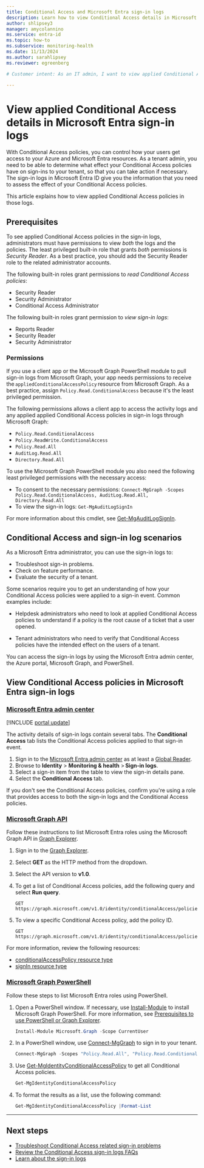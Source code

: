 ```yaml
---
title: Conditional Access and Microsoft Entra sign-in logs
description: Learn how to view Conditional Access details in Microsoft Entra sign-in logs so that you can assess the effect of your policies.
author: shlipsey3
manager: amycolannino
ms.service: entra-id
ms.topic: how-to
ms.subservice: monitoring-health
ms.date: 11/13/2024
ms.author: sarahlipsey
ms.reviewer: egreenberg

# Customer intent: As an IT admin, I want to view applied Conditional Access details in the Microsoft Entra sign-in logs so that I can assess the effect of any policies in place.

---
```


# View applied Conditional Access details in Microsoft Entra sign-in logs

With Conditional Access policies, you can control how your users get access to your Azure and Microsoft Entra resources. As a tenant admin, you need to be able to determine what effect your Conditional Access policies have on sign-ins to your tenant, so that you can take action if necessary. The sign-in logs in Microsoft Entra ID give you the information that you need to assess the effect of your Conditional Access policies.

This article explains how to view applied Conditional Access policies in those logs.

## Prerequisites

To see applied Conditional Access policies in the sign-in logs, administrators must have permissions to view *both* the logs and the policies. The least privileged built-in role that grants *both* permissions is *Security Reader*. As a best practice, you should add the Security Reader role to the related administrator accounts.

The following built-in roles grant permissions to *read Conditional Access policies*:

- Security Reader
- Security Administrator
- Conditional Access Administrator

The following built-in roles grant permission to *view sign-in logs*:

- Reports Reader
- Security Reader
- Security Administrator

### Permissions

If you use a client app or the Microsoft Graph PowerShell module to pull sign-in logs from Microsoft Graph, your app needs permissions to receive the `appliedConditionalAccessPolicy` resource from Microsoft Graph. As a best practice, assign `Policy.Read.ConditionalAccess` because it's the least privileged permission.

The following permissions allows a client app to access the activity logs and any applied applied Conditional Access policies in sign-in logs through Microsoft Graph:

- `Policy.Read.ConditionalAccess`
- `Policy.ReadWrite.ConditionalAccess`
- `Policy.Read.All`
- `AuditLog.Read.All`
- `Directory.Read.All`

To use the Microsoft Graph PowerShell module you also need the following least privileged permissions with the necessary access:

- To consent to the necessary permissions: `Connect-MgGraph -Scopes Policy.Read.ConditionalAccess, AuditLog.Read.All, Directory.Read.All`
- To view the sign-in logs: `Get-MgAuditLogSignIn`

For more information about this cmdlet, see [Get-MgAuditLogSignIn](/powershell/module/microsoft.graph.reports/get-mgauditlogsignin).

## Conditional Access and sign-in log scenarios

As a Microsoft Entra administrator, you can use the sign-in logs to:

- Troubleshoot sign-in problems.
- Check on feature performance.
- Evaluate the security of a tenant.

Some scenarios require you to get an understanding of how your Conditional Access policies were applied to a sign-in event. Common examples include:

- Helpdesk administrators who need to look at applied Conditional Access policies to understand if a policy is the root cause of a ticket that a user opened.

- Tenant administrators who need to verify that Conditional Access policies have the intended effect on the users of a tenant.

You can access the sign-in logs by using the Microsoft Entra admin center, the Azure portal, Microsoft Graph, and PowerShell.  

## View Conditional Access policies in Microsoft Entra sign-in logs
<a name='view-conditional-access-policies-in-azure-ad-sign-in-logs'></a>

### [Microsoft Entra admin center](#tab/microsoft-entra-admin-center)

[!INCLUDE [portal update](../../includes/portal-update.md)]

The activity details of sign-in logs contain several tabs. The **Conditional Access** tab lists the Conditional Access policies applied to that sign-in event.

1. Sign in to the [Microsoft Entra admin center](https://entra.microsoft.com) as at least a [Global Reader](../role-based-access-control/permissions-reference.md#global-reader).
1. Browse to **Identity** > **Monitoring & health** > **Sign-in logs**.
1. Select a sign-in item from the table to view the sign-in details pane.  
1. Select the **Conditional Access** tab.

If you don't see the Conditional Access policies, confirm you're using a role that provides access to both the sign-in logs and the Conditional Access policies.

### [Microsoft Graph API](#tab/microsoft-graph-api)

Follow these instructions to list Microsoft Entra roles using the Microsoft Graph API in [Graph Explorer](https://aka.ms/ge).

1. Sign in to the [Graph Explorer](https://aka.ms/ge).
1. Select **GET** as the HTTP method from the dropdown. 
1. Select the API version to **v1.0**.
1. To get a list of Conditional Access policies, add the following query and select **Run query**.

   ```http
   GET https://graph.microsoft.com/v1.0/identity/conditionalAccess/policies
   ```

1. To view a specific Conditional Access policy, add the policy ID.

   ```http
   GET https://graph.microsoft.com/v1.0/identity/conditionalAccess/policies/{id}
   ```

For more information, review the following resources:

- [conditionalAccessPolicy resource type](/graph/api/resources/conditionalaccesspolicy)
- [signIn resource type](/graph/api/resources/signin)

### [Microsoft Graph PowerShell](#tab/microsoft-graph-powershell)

Follow these steps to list Microsoft Entra roles using PowerShell.

1. Open a PowerShell window. If necessary, use [Install-Module](/powershell/module/powershellget/install-module) to install Microsoft Graph PowerShell. For more information, see [Prerequisites to use PowerShell or Graph Explorer](prerequisites.md).

    ```powershell
    Install-Module Microsoft.Graph -Scope CurrentUser
    ```

2. In a PowerShell window, use [Connect-MgGraph](/powershell/microsoftgraph/authentication-commands#using-connect-mggraph) to sign in to your tenant.

    ```powershell
    Connect-MgGraph -Scopes "Policy.Read.All", "Policy.Read.ConditionalAccess"
    ```

3. Use [Get-MgIdentityConditionalAccessPolicy](/powershell/module/microsoft.graph.identity.governance/Get-MgIdentityConditionalAccessPolicy) to get all Conditional Access policies.

    ```powershell
    Get-MgIdentityConditionalAccessPolicy
    ```

4. To format the results as a list, use the following command:

    ```powershell
    Get-MgIdentityConditionalAccessPolicy |Format-List
    ```

---

## Next steps

- [Troubleshoot Conditional Access related sign-in problems](../conditional-access/troubleshoot-conditional-access.md#microsoft-entra-sign-in-events)
- [Review the Conditional Access sign-in logs FAQs](reports-faq.yml#conditional-access)
- [Learn about the sign-in logs](concept-sign-ins.md)
